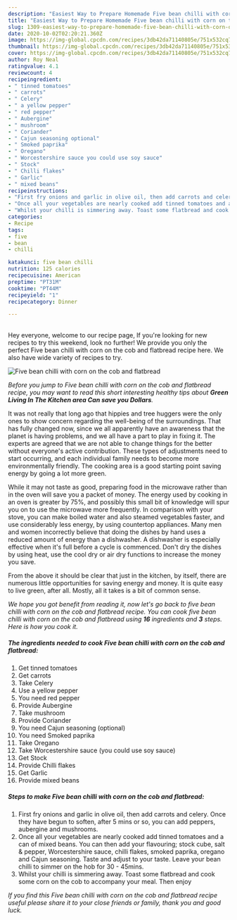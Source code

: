```yaml
---
description: "Easiest Way to Prepare Homemade Five bean chilli with corn on the cob and flatbread"
title: "Easiest Way to Prepare Homemade Five bean chilli with corn on the cob and flatbread"
slug: 1309-easiest-way-to-prepare-homemade-five-bean-chilli-with-corn-on-the-cob-and-flatbread
date: 2020-10-02T02:20:21.360Z
image: https://img-global.cpcdn.com/recipes/3db42da71140805e/751x532cq70/five-bean-chilli-with-corn-on-the-cob-and-flatbread-recipe-main-photo.jpg
thumbnail: https://img-global.cpcdn.com/recipes/3db42da71140805e/751x532cq70/five-bean-chilli-with-corn-on-the-cob-and-flatbread-recipe-main-photo.jpg
cover: https://img-global.cpcdn.com/recipes/3db42da71140805e/751x532cq70/five-bean-chilli-with-corn-on-the-cob-and-flatbread-recipe-main-photo.jpg
author: Roy Neal
ratingvalue: 4.1
reviewcount: 4
recipeingredient:
- " tinned tomatoes"
- " carrots"
- " Celery"
- " a yellow pepper"
- " red pepper"
- " Aubergine"
- " mushroom"
- " Coriander"
- " Cajun seasoning optional"
- " Smoked paprika"
- " Oregano"
- " Worcestershire sauce you could use soy sauce"
- " Stock"
- " Chilli flakes"
- " Garlic"
- " mixed beans"
recipeinstructions:
- "First fry onions and garlic in olive oil, then add carrots and celery. Once they have begun to soften, after 5 mins or so, you can add peppers, aubergine and mushrooms."
- "Once all your vegetables are nearly cooked add tinned tomatoes and a can of mixed beans. You can then add your flavouring; stock cube, salt &amp; pepper, Worcestershire sauce, chilli flakes, smoked paprika, oregano and Cajun seasoning. Taste and adjust to your taste. Leave your bean chilli to simmer on the hob for 30 - 45mins."
- "Whilst your chilli is simmering away. Toast some flatbread and cook some corn on the cob to accompany your meal. Then enjoy"
categories:
- Recipe
tags:
- five
- bean
- chilli

katakunci: five bean chilli 
nutrition: 125 calories
recipecuisine: American
preptime: "PT31M"
cooktime: "PT44M"
recipeyield: "1"
recipecategory: Dinner

---
```

<br>
Hey everyone, welcome to our recipe page, If you're looking for new recipes to try this weekend, look no further! We provide you only the perfect Five bean chilli with corn on the cob and flatbread recipe here. We also have wide variety of recipes to try.
<br>


![Five bean chilli with corn on the cob and flatbread](https://img-global.cpcdn.com/recipes/3db42da71140805e/751x532cq70/five-bean-chilli-with-corn-on-the-cob-and-flatbread-recipe-main-photo.jpg)

<i>Before you jump to Five bean chilli with corn on the cob and flatbread recipe, you may want to read this short interesting healthy tips about 
<strong>Green Living In The Kitchen area Can save you Dollars</strong>.</i>
</br>

It was not really that long ago that hippies and tree huggers were the only ones to show concern regarding the well-being of the surroundings. That has fully changed now, since we all apparently have an awareness that the planet is having problems, and we all have a part to play in fixing it. The experts are agreed that we are not able to change things for the better without everyone's active contribution. These types of adjustments need to start occurring, and each individual family needs to become more environmentally friendly. The cooking area is a good starting point saving energy by going a lot more green.

While it may not taste as good, preparing food in the microwave rather than in the oven will save you a packet of money. The energy used by cooking in an oven is greater by 75%, and possibly this small bit of knowledge will spur you on to use the microwave more frequently. In comparison with your stove, you can make boiled water and also steamed vegetables faster, and use considerably less energy, by using countertop appliances. Many men and women incorrectly believe that doing the dishes by hand uses a reduced amount of energy than a dishwasher. A dishwasher is especially effective when it's full before a cycle is commenced. Don't dry the dishes by using heat, use the cool dry or air dry functions to increase the money you save.

From the above it should be clear that just in the kitchen, by itself, there are numerous little opportunities for saving energy and money. It is quite easy to live green, after all. Mostly, all it takes is a bit of common sense.


<i>We hope you got benefit from reading it, now let's go back to five bean chilli with corn on the cob and flatbread recipe. You can cook five bean chilli with corn on the cob and flatbread using <strong>16</strong> ingredients and <strong>3</strong> steps. Here is how you cook it.
</i>

##### The ingredients needed to cook Five bean chilli with corn on the cob and flatbread:

1. Get  tinned tomatoes
1. Get  carrots
1. Take  Celery
1. Use  a yellow pepper
1. You need  red pepper
1. Provide  Aubergine
1. Take  mushroom
1. Provide  Coriander
1. You need  Cajun seasoning (optional)
1. You need  Smoked paprika
1. Take  Oregano
1. Take  Worcestershire sauce (you could use soy sauce)
1. Get  Stock
1. Provide  Chilli flakes
1. Get  Garlic
1. Provide  mixed beans


##### Steps to make Five bean chilli with corn on the cob and flatbread:

1. First fry onions and garlic in olive oil, then add carrots and celery. Once they have begun to soften, after 5 mins or so, you can add peppers, aubergine and mushrooms.
1. Once all your vegetables are nearly cooked add tinned tomatoes and a can of mixed beans. You can then add your flavouring; stock cube, salt &amp; pepper, Worcestershire sauce, chilli flakes, smoked paprika, oregano and Cajun seasoning. Taste and adjust to your taste. Leave your bean chilli to simmer on the hob for 30 - 45mins.
1. Whilst your chilli is simmering away. Toast some flatbread and cook some corn on the cob to accompany your meal. Then enjoy


<i>If you find this Five bean chilli with corn on the cob and flatbread recipe useful please share it to your close friends or family, thank you and good luck.</i>
